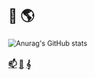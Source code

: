 ### <h1> 👋 🌎 </h1>

![Anurag's GitHub stats](https://github-readme-stats.vercel.app/api?username=xina-space&show_icons=true&theme=radical)


### [📫](mailto:xinaspace@gmail.com)  [👵](https://www.instagram.com/xinaspace/)   [𝄞](https://open.spotify.com/playlist/2CJtJZNcA3Y9aDPNCU99LB?si=88d31134ede2433e)  

<!--
**xina-space/xina-space** is a ✨ _special_ ✨ repository because its `README.md` (this file) appears on your GitHub profile.

Here are some ideas to get you started:

- 🔭 I’m currently working on ...
- 🌱 I’m currently learning ...
- 👯 I’m looking to collaborate on ...
- 🤔 I’m looking for help with ...
- 💬 Ask me about ...
- 📫 How to reach me: ...
- 😄 Pronouns: ...
- ⚡ Fun fact: ...
-->

